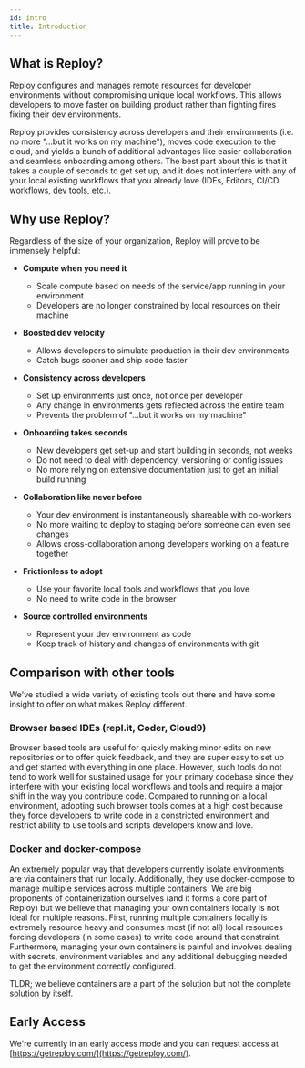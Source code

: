 ```yaml
---
id: intro
title: Introduction
---
```


## What is Reploy?
Reploy configures and manages remote resources for developer environments without compromising unique local workflows. This allows developers to move faster on building product rather than fighting fires fixing their dev environments.

Reploy provides consistency across developers and their environments (i.e. no more "...but it works on my machine"), moves code execution to the cloud, and yields a bunch of additional advantages like easier collaboration and seamless onboarding among others. The best part about this is that it takes a couple of seconds to get set up, and it does not interfere with any of your local existing workflows that you already love (IDEs, Editors, CI/CD workflows, dev tools, etc.).

## Why use Reploy?

Regardless of the size of your organization, Reploy will prove to be immensely helpful:

- **Compute when you need it**
    - Scale compute based on needs of the service/app running in your environment
    - Developers are no longer constrained by local resources on their machine

- **Boosted dev velocity**
    - Allows developers to simulate production in their dev environments
    - Catch bugs sooner and ship code faster

- **Consistency across developers**
    - Set up environments just once, not once per developer
    - Any change in environments gets reflected across the entire team
    - Prevents the problem of "...but it works on my machine"

- **Onboarding takes seconds**
    - New developers get set-up and start building in seconds, not weeks
    - Do not need to deal with dependency, versioning or config issues
    - No more relying on extensive documentation just to get an initial build running

- **Collaboration like never before**
    - Your dev environment is instantaneously shareable with co-workers
    - No more waiting to deploy to staging before someone can even see changes
    - Allows cross-collaboration among developers working on a feature together

- **Frictionless to adopt**
    - Use your favorite local tools and workflows that you love
    - No need to write code in the browser

- **Source controlled environments**
    - Represent your dev environment as code
    - Keep track of history and changes of environments with git

## Comparison with other tools

We've studied a wide variety of existing tools out there and have some insight to offer on what makes Reploy different.

### Browser based IDEs (repl.it, Coder, Cloud9)

Browser based tools are useful for quickly making minor edits on new repositories or to offer quick feedback, and they are super easy to set up and get started with everything in one place. However, such tools do not tend to work well for sustained usage for your primary codebase since they interfere with your existing local workflows and tools and require a major shift in the way you contribute code. Compared to running on a local environment, adopting such browser tools comes at a high cost because they force developers to write code in a constricted environment and restrict ability to use tools and scripts developers know and love.

### Docker and docker-compose 

An extremely popular way that developers currently isolate environments are via containers that run locally. Additionally, they use docker-compose to manage multiple services across multiple containers. We are big proponents of containerization ourselves (and it forms a core part of Reploy) but we believe that managing your own containers locally is not ideal for multiple reasons. First, running multiple containers locally is extremely resource heavy and consumes most (if not all) local resources forcing developers (in some cases) to write code around that constraint. Furthermore, managing your own containers is painful and involves dealing with secrets, environment variables and any additional debugging needed to get the environment correctly configured.

TLDR; we believe containers are a part of the solution but not the complete solution by itself.

## Early Access

We're currently in an early access mode and you can request access at [https://getreploy.com/](https://getreploy.com/).

